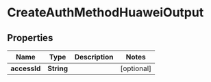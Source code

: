 

# CreateAuthMethodHuaweiOutput

## Properties

Name | Type | Description | Notes
------------ | ------------- | ------------- | -------------
**accessId** | **String** |  |  [optional]




